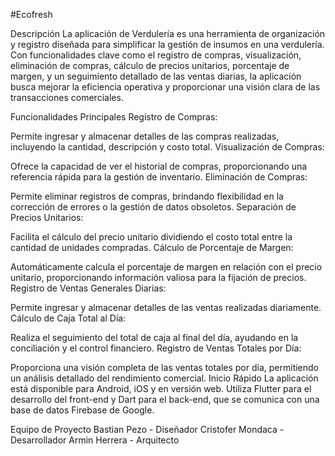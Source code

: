 #Ecofresh

Descripción
La aplicación de Verdulería es una herramienta de organización y registro diseñada para simplificar la gestión de insumos en una verdulería. Con funcionalidades clave como el registro de compras, visualización, eliminación de compras, cálculo de precios unitarios, porcentaje de margen, y un seguimiento detallado de las ventas diarias, la aplicación busca mejorar la eficiencia operativa y proporcionar una visión clara de las transacciones comerciales.

Funcionalidades Principales
Registro de Compras:

Permite ingresar y almacenar detalles de las compras realizadas, incluyendo la cantidad, descripción y costo total.
Visualización de Compras:

Ofrece la capacidad de ver el historial de compras, proporcionando una referencia rápida para la gestión de inventario.
Eliminación de Compras:

Permite eliminar registros de compras, brindando flexibilidad en la corrección de errores o la gestión de datos obsoletos.
Separación de Precios Unitarios:

Facilita el cálculo del precio unitario dividiendo el costo total entre la cantidad de unidades compradas.
Cálculo de Porcentaje de Margen:

Automáticamente calcula el porcentaje de margen en relación con el precio unitario, proporcionando información valiosa para la fijación de precios.
Registro de Ventas Generales Diarias:

Permite ingresar y almacenar detalles de las ventas realizadas diariamente.
Cálculo de Caja Total al Día:

Realiza el seguimiento del total de caja al final del día, ayudando en la conciliación y el control financiero.
Registro de Ventas Totales por Día:

Proporciona una visión completa de las ventas totales por día, permitiendo un análisis detallado del rendimiento comercial.
Inicio Rápido
La aplicación está disponible para Android, iOS y en versión web. Utiliza Flutter para el desarrollo del front-end y Dart para el back-end, que se comunica con una base de datos Firebase de Google.

Equipo de Proyecto
Bastian Pezo - Diseñador
Cristofer Mondaca - Desarrollador
Armin Herrera - Arquitecto

